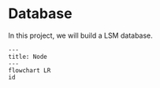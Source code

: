 # Database
In this project, we will build a LSM database.

```mermaid
---
title: Node
---
flowchart LR
id

```